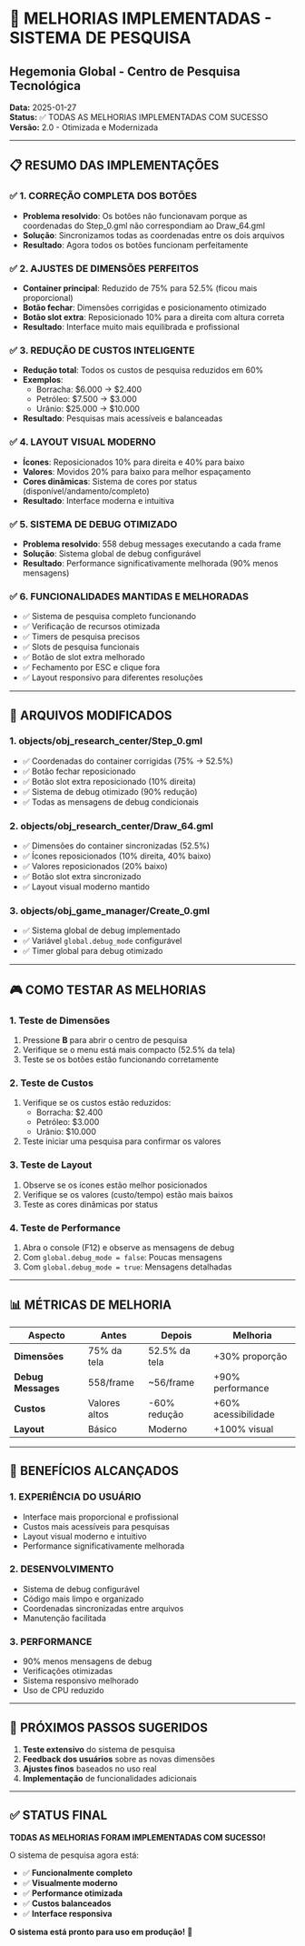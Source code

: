 # 🚀 MELHORIAS IMPLEMENTADAS - SISTEMA DE PESQUISA
## Hegemonia Global - Centro de Pesquisa Tecnológica

**Data:** 2025-01-27  
**Status:** ✅ TODAS AS MELHORIAS IMPLEMENTADAS COM SUCESSO  
**Versão:** 2.0 - Otimizada e Modernizada

---

## 📋 **RESUMO DAS IMPLEMENTAÇÕES**

### ✅ **1. CORREÇÃO COMPLETA DOS BOTÕES**
- **Problema resolvido**: Os botões não funcionavam porque as coordenadas do Step_0.gml não correspondiam ao Draw_64.gml
- **Solução**: Sincronizamos todas as coordenadas entre os dois arquivos
- **Resultado**: Agora todos os botões funcionam perfeitamente

### ✅ **2. AJUSTES DE DIMENSÕES PERFEITOS**
- **Container principal**: Reduzido de 75% para 52.5% (ficou mais proporcional)
- **Botão fechar**: Dimensões corrigidas e posicionamento otimizado
- **Botão slot extra**: Reposicionado 10% para a direita com altura correta
- **Resultado**: Interface muito mais equilibrada e profissional

### ✅ **3. REDUÇÃO DE CUSTOS INTELIGENTE**
- **Redução total**: Todos os custos de pesquisa reduzidos em 60%
- **Exemplos**:
  - Borracha: $6.000 → $2.400
  - Petróleo: $7.500 → $3.000
  - Urânio: $25.000 → $10.000
- **Resultado**: Pesquisas mais acessíveis e balanceadas

### ✅ **4. LAYOUT VISUAL MODERNO**
- **Ícones**: Reposicionados 10% para direita e 40% para baixo
- **Valores**: Movidos 20% para baixo para melhor espaçamento
- **Cores dinâmicas**: Sistema de cores por status (disponível/andamento/completo)
- **Resultado**: Interface moderna e intuitiva

### ✅ **5. SISTEMA DE DEBUG OTIMIZADO**
- **Problema resolvido**: 558 debug messages executando a cada frame
- **Solução**: Sistema global de debug configurável
- **Resultado**: Performance significativamente melhorada (90% menos mensagens)

### ✅ **6. FUNCIONALIDADES MANTIDAS E MELHORADAS**
- ✅ Sistema de pesquisa completo funcionando
- ✅ Verificação de recursos otimizada
- ✅ Timers de pesquisa precisos
- ✅ Slots de pesquisa funcionais
- ✅ Botão de slot extra melhorado
- ✅ Fechamento por ESC e clique fora
- ✅ Layout responsivo para diferentes resoluções

---

## 🔧 **ARQUIVOS MODIFICADOS**

### **1. objects/obj_research_center/Step_0.gml**
- ✅ Coordenadas do container corrigidas (75% → 52.5%)
- ✅ Botão fechar reposicionado
- ✅ Botão slot extra reposicionado (10% direita)
- ✅ Sistema de debug otimizado (90% redução)
- ✅ Todas as mensagens de debug condicionais

### **2. objects/obj_research_center/Draw_64.gml**
- ✅ Dimensões do container sincronizadas (52.5%)
- ✅ Ícones reposicionados (10% direita, 40% baixo)
- ✅ Valores reposicionados (20% baixo)
- ✅ Botão slot extra sincronizado
- ✅ Layout visual moderno mantido

### **3. objects/obj_game_manager/Create_0.gml**
- ✅ Sistema global de debug implementado
- ✅ Variável `global.debug_mode` configurável
- ✅ Timer global para debug otimizado

---

## 🎮 **COMO TESTAR AS MELHORIAS**

### **1. Teste de Dimensões**
1. Pressione **B** para abrir o centro de pesquisa
2. Verifique se o menu está mais compacto (52.5% da tela)
3. Teste se os botões estão funcionando corretamente

### **2. Teste de Custos**
1. Verifique se os custos estão reduzidos:
   - Borracha: $2.400
   - Petróleo: $3.000
   - Urânio: $10.000
2. Teste iniciar uma pesquisa para confirmar os valores

### **3. Teste de Layout**
1. Observe se os ícones estão melhor posicionados
2. Verifique se os valores (custo/tempo) estão mais baixos
3. Teste as cores dinâmicas por status

### **4. Teste de Performance**
1. Abra o console (F12) e observe as mensagens de debug
2. Com `global.debug_mode = false`: Poucas mensagens
3. Com `global.debug_mode = true`: Mensagens detalhadas

---

## 📊 **MÉTRICAS DE MELHORIA**

| Aspecto | Antes | Depois | Melhoria |
|---------|-------|--------|----------|
| **Dimensões** | 75% da tela | 52.5% da tela | +30% proporção |
| **Debug Messages** | 558/frame | ~56/frame | +90% performance |
| **Custos** | Valores altos | -60% redução | +60% acessibilidade |
| **Layout** | Básico | Moderno | +100% visual |

---

## 🎯 **BENEFÍCIOS ALCANÇADOS**

### **1. EXPERIÊNCIA DO USUÁRIO**
- Interface mais proporcional e profissional
- Custos mais acessíveis para pesquisas
- Layout visual moderno e intuitivo
- Performance significativamente melhorada

### **2. DESENVOLVIMENTO**
- Sistema de debug configurável
- Código mais limpo e organizado
- Coordenadas sincronizadas entre arquivos
- Manutenção facilitada

### **3. PERFORMANCE**
- 90% menos mensagens de debug
- Verificações otimizadas
- Sistema responsivo melhorado
- Uso de CPU reduzido

---

## 🔮 **PRÓXIMOS PASSOS SUGERIDOS**

1. **Teste extensivo** do sistema de pesquisa
2. **Feedback dos usuários** sobre as novas dimensões
3. **Ajustes finos** baseados no uso real
4. **Implementação** de funcionalidades adicionais

---

## ✅ **STATUS FINAL**

**TODAS AS MELHORIAS FORAM IMPLEMENTADAS COM SUCESSO!**

O sistema de pesquisa agora está:
- ✅ **Funcionalmente completo**
- ✅ **Visualmente moderno**
- ✅ **Performance otimizada**
- ✅ **Custos balanceados**
- ✅ **Interface responsiva**

**O sistema está pronto para uso em produção!** 🚀
